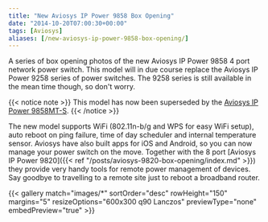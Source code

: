 ```yaml
---
title: "New Aviosys IP Power 9858 Box Opening"
date: "2014-10-20T07:00:30+00:00"
tags: [Aviosys]
aliases: [/new-aviosys-ip-power-9858-box-opening/]
---
```


A series of box opening photos of the new Aviosys IP Power 9858 4 port network power switch. This model will in due course replace the Aviosys IP Power 9258 series of power switches. The 9258 series is still available in the mean time though, so don't worry.

<!--more-->

{{< notice note >}}
This model has now been superseded by the [Aviosys IP Power 9858MT-S](https://www.openxtra.co.uk/aviosys-ip-power-switch-9858mt-s-4-port.html).
{{< /notice >}}

The new model supports WiFi (802.11n-b/g and WPS for easy WiFi setup), auto reboot on ping failure, time of day scheduler and internal temperature sensor. Aviosys have also built apps for iOS and Android, so you can now manage your power switch on the move. Together with the 8 port [Aviosys IP Power 9820]({{< ref "/posts/aviosys-9820-box-opening/index.md" >}}) they provide very handy tools for remote power management of devices. Say goodbye to travelling to a remote site just to reboot a broadband router.

{{< gallery match="images/*"
            sortOrder="desc"
            rowHeight="150"
            margins="5"
            resizeOptions="600x300 q90 Lanczos"
            previewType="none"
            embedPreview="true" >}}
